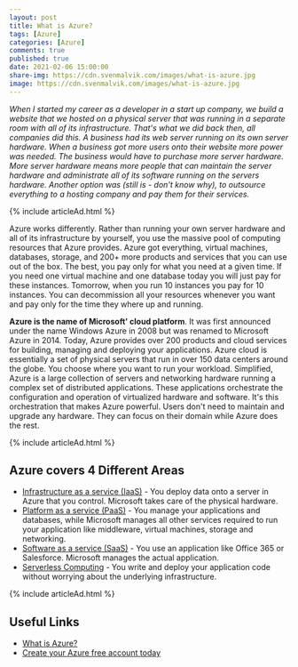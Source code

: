 ```yaml
---
layout: post
title: What is Azure?
tags: [Azure]
categories: [Azure]
comments: true
published: true
date: 2021-02-06 15:00:00
share-img: https://cdn.svenmalvik.com/images/what-is-azure.jpg
image: https://cdn.svenmalvik.com/images/what-is-azure.jpg
---
```


*When I started my career as a developer in a start up company, we build a website that we hosted on a physical server that was running in a separate room with all of its infrastructure. That's what we did back then, all companies did this. A business had its web server running on its own server hardware. When a business got more users onto their website more power was needed. The business would have to purchase more server hardware. More server hardware means more people that can maintain the server hardware and administrate all of its software running on the servers hardware. Another option was (still is - don't know why), to outsource everything to a hosting company and pay them for their services.*

{% include articleAd.html %}

Azure works differently. Rather than running your own server hardware and all of its infrastructure by yourself, you use the massive pool of computing resources that Azure provides. Azure got everything, virtual machines, databases, storage, and 200+ more products and services that you can use out of the box. The best, you pay only for what you need at a given time. If you need one virtual machine and one database today you will just pay for these instances. Tomorrow, when you run 10 instances you pay for 10 instances. You can decommission all your resources whenever you want and pay only for the time they where up and running.

**Azure is the name of Microsoft' cloud platform**. It was first announced under the name Windows Azure in 2008 but was renamed to Microsoft Azure in 2014. Today, Azure provides over 200 products and cloud services for building, managing and deploying your applications. Azure cloud is essentially a set of physical servers that run in over 150 data centers around the globe. You choose where you want to run your workload. Simplified, Azure is a large collection of servers and networking hardware running a complex set of distributed applications. These applications orchestrate the configuration and operation of virtualized hardware and software. It's this orchestration that makes Azure powerful. Users don't need to maintain and upgrade any hardware. They can focus on their domain while Azure does the rest.

{% include articleAd.html %}

## Azure covers 4 Different Areas

- [Infrastructure as a service (IaaS)](https://azure.microsoft.com/en-us/overview/what-is-iaas/?WT.mc_id=AZ-MVP-5004080) - You deploy data onto a server in Azure that you control. Microsoft takes care of the physical hardware.
- [Platform as a service (PaaS)](https://azure.microsoft.com/en-us/overview/what-is-paas/?WT.mc_id=AZ-MVP-5004080) - You manage your applications and databases, while Microsoft manages all other services required to run your application like middleware, virtual machines, storage and networking.
- [Software as a service (SaaS)](https://azure.microsoft.com/en-us/overview/what-is-saas/?WT.mc_id=AZ-MVP-5004080) - You use an application like Office 365 or Salesforce. Microsoft manages the actual application.
- [Serverless Computing](https://azure.microsoft.com/en-us/overview/serverless-computing/?WT.mc_id=AZ-MVP-5004080) - You write and deploy your application code without worrying about the underlying infrastructure.

{% include articleAd.html %}

## Useful Links

- [What is Azure?](https://azure.microsoft.com/en-us/overview/what-is-azure/?WT.mc_id=AZ-MVP-5004080)
- [Create your Azure free account today](https://azure.microsoft.com/en-us/free/?WT.mc_id=AZ-MVP-5004080)